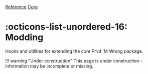 <div class="pmwdoc-reference-breadcrumbs">
<a href="../../">Reference</a>
<a href="../">Core</a>
</div>

# :octicons-list-unordered-16: Modding

Hooks and utilities for extending the core Prvd 'M Wrong package.

!!! warning "Under construction"
    This page is under construction - information may be incomplete or missing.
